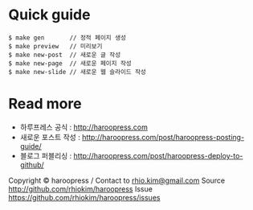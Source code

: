 # Quick guide
```
$ make gen       // 정적 페이지 생성
$ make preview   // 미리보기
$ make new-post  // 새로운 글 작성
$ make new-page  // 새로운 페이지 작성
$ make new-slide // 새로운 웹 슬라이드 작성
```
# Read more
* 하루프레스 공식 : http://haroopress.com
* 새로운 포스트 작성 : http://haroopress.com/post/haroopress-posting-guide/
* 블로그 퍼블리싱 : http://haroopress.com/post/haroopress-deploy-to-github/

Copyright © haroopress / Contact to rhio.kim@gmail.com
Source http://github.com/rhiokim/haroopress
Issue https://github.com/rhiokim/haroopress/issues
